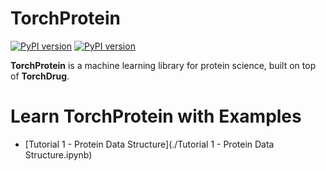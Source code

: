 # TorchProtein

[![PyPI version](https://img.shields.io/badge/github-code-red)](https://github.com/DeepGraphLearning/torchdrug/) [![PyPI version](https://img.shields.io/badge/homepage-blue)](https://torchprotein.ai) 

**TorchProtein** is a machine learning library for protein science, built on top of **TorchDrug**.



# Learn TorchProtein with Examples

- [Tutorial 1 - Protein Data Structure](./Tutorial 1 - Protein Data Structure.ipynb)

